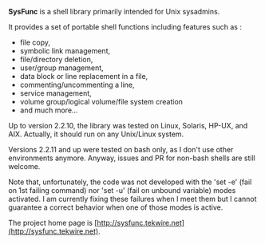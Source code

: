 **SysFunc** is a shell library primarily intended for Unix sysadmins.

It provides a set of portable shell functions including features such as :

- file copy,
- symbolic link management,
- file/directory deletion,
- user/group management,
- data block or line replacement in a file,
- commenting/uncommenting a line,
- service management,
- volume group/logical volume/file system creation
- and much more...

Up to version 2.2.10, the library was tested on Linux, Solaris, HP-UX, and AIX. Actually, it
should run on any Unix/Linux system.

Versions 2.2.11 and up were tested on bash only, as I don't use other environments anymore. Anyway,
issues and PR for non-bash shells are still welcome.

Note that, unfortunately, the code was not developed with the 'set -e' (fail on 1st failing command)
nor 'set -u' (fail on unbound variable) modes activated. I am currently fixing these failures when I
meet them but I cannot guarantee a correct behavior when one of those modes is active.

The project home page is [http://sysfunc.tekwire.net](http://sysfunc.tekwire.net).